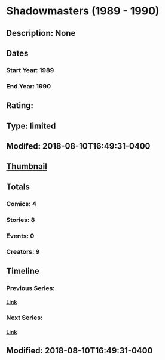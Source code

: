 # Shadowmasters (1989 - 1990)
## Description: None
## Dates
### Start Year: 1989
### End Year: 1990
## Rating: 
## Type: limited
## Modifed: 2018-08-10T16:49:31-0400
## [Thumbnail](http://i.annihil.us/u/prod/marvel/i/mg/b/d0/5b6dfa5045bd0.jpg)
## Totals
### Comics: 4
### Stories: 8
### Events: 0
### Creators: 9
## Timeline
### Previous Series: 
#### [Link]()
### Next Series: 
#### [Link]()
## Modified: 2018-08-10T16:49:31-0400